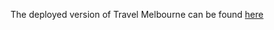 The deployed version of Travel Melbourne can be found [here](https://housemates-harryfry.netlify.com/)
